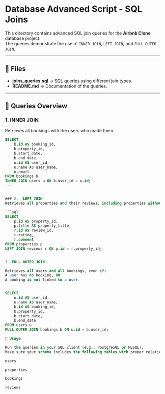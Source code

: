 # Database Advanced Script - SQL Joins

This directory contains advanced SQL join queries for the **Airbnb Clone** database project.  
The queries demonstrate the use of `INNER JOIN`, `LEFT JOIN`, and `FULL OUTER JOIN`.

---

## 📌 Files
- **joins_queries.sql** → SQL queries using different join types.
- **README.md** → Documentation of the queries.

---

## 📝 Queries Overview

### 1. INNER JOIN
Retrieves all bookings with the users who made them.

```sql
SELECT 
    b.id AS booking_id,
    b.property_id,
    b.start_date,
    b.end_date,
    u.id AS user_id,
    u.name AS user_name,
    u.email
FROM bookings b
INNER JOIN users u ON b.user_id = u.id;
---


### 2.  LEFT JOIN
Retrieves all properties and their reviews, including properties without reviews.

```sql
SELECT 
    p.id AS property_id,
    p.title AS property_title,
    r.id AS review_id,
    r.rating,
    r.comment
FROM properties p
LEFT JOIN reviews r ON p.id = r.property_id;


3. FULL OUTER JOIN

Retrieves all users and all bookings, even if:
A user has no booking, OR
A booking is not linked to a user.


SELECT 
    u.id AS user_id,
    u.name AS user_name,
    b.id AS booking_id,
    b.property_id,
    b.start_date,
    b.end_date
FROM users u
FULL OUTER JOIN bookings b ON u.id = b.user_id;

🚀 Usage

Run the queries in your SQL client (e.g., PostgreSQL or MySQL).
Make sure your schema includes the following tables with proper relationships:

users

properties

bookings

reviews

